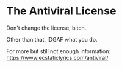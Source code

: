 # The Antiviral License

Don't change the license, bitch.

Other than that, IDGAF what you do.

For more but still not enough information:
https://www.ecstaticlyrics.com/antiviral/
